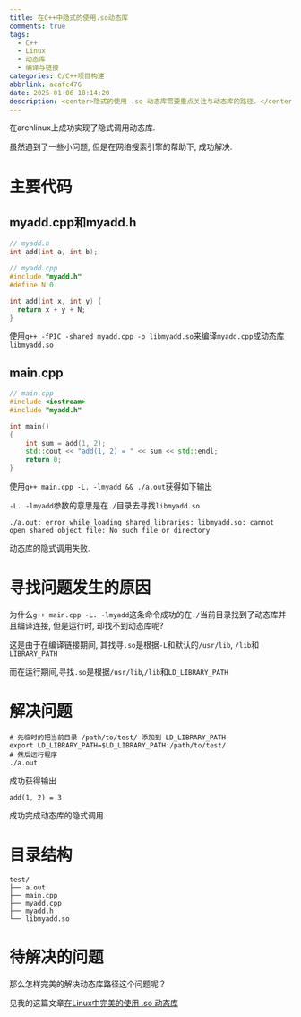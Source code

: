 ```yaml
---
title: 在C++中隐式的使用.so动态库
comments: true
tags:
  - C++
  - Linux
  - 动态库
  - 编译与链接
categories: C/C++项目构建
abbrlink: acafc476
date: 2025-01-06 18:14:20
description: <center>隐式的使用 .so 动态库需要重点关注与动态库的路径。</center>
---
```


在archlinux上成功实现了隐式调用动态库. 

虽然遇到了一些小问题, 但是在网络搜索引擎的帮助下, 成功解决. 


<!--more1-->


# 主要代码

## myadd.cpp和myadd.h

```cpp
// myadd.h
int add(int a, int b);
```
```cpp
// myadd.cpp
#include "myadd.h"
#define N 0

int add(int x, int y) { 
  return x + y + N; 
}
```

使用```g++ -fPIC -shared myadd.cpp -o libmyadd.so```来编译```myadd.cpp```成动态库```libmyadd.so```

## main.cpp

```cpp
// main.cpp
#include <iostream>
#include "myadd.h"

int main()
{
    int sum = add(1, 2);
    std::cout << "add(1, 2) = " << sum << std::endl;
    return 0;
}
```

使用```g++ main.cpp -L. -lmyadd && ./a.out```获得如下输出

```-L. -lmyadd```参数的意思是在```./```目录去寻找```libmyadd.so```

```
./a.out: error while loading shared libraries: libmyadd.so: cannot open shared object file: No such file or directory
```

动态库的隐式调用失败.

# 寻找问题发生的原因

为什么```g++ main.cpp -L. -lmyadd```这条命令成功的在```./```当前目录找到了动态库并且编译连接, 但是运行时, 却找不到动态库呢?

这是由于在编译链接期间, 其找寻```.so```是根据```-L```和默认的```/usr/lib```, ```/lib```和```LIBRARY_PATH```

而在运行期间,寻找```.so```是根据```/usr/lib```,```/lib```和```LD_LIBRARY_PATH```

# 解决问题

```shell
# 先临时的把当前目录 /path/to/test/ 添加到 LD_LIBRARY_PATH
export LD_LIBRARY_PATH=$LD_LIBRARY_PATH:/path/to/test/
# 然后运行程序
./a.out
```

成功获得输出

```
add(1, 2) = 3
```

成功完成动态库的隐式调用.


# 目录结构

```
test/
├── a.out
├── main.cpp
├── myadd.cpp
├── myadd.h
└── libmyadd.so
```

# 待解决的问题

那么怎样完美的解决动态库路径这个问题呢？

见我的这篇文章[在Linux中完美的使用 .so 动态库](/posts/7d54b279/)


